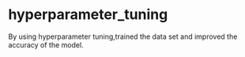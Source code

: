 # hyperparameter_tuning
By using hyperparameter tuning,trained the data set and improved the accuracy of the model.
